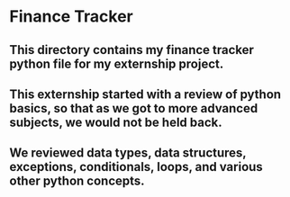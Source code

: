 # Finance Tracker

## This directory contains my finance tracker python file for my externship project.

## This externship started with a review of python basics, so that as we got to more advanced subjects, we would not be held back.

## We reviewed data types, data structures, exceptions, conditionals, loops, and various other python concepts.